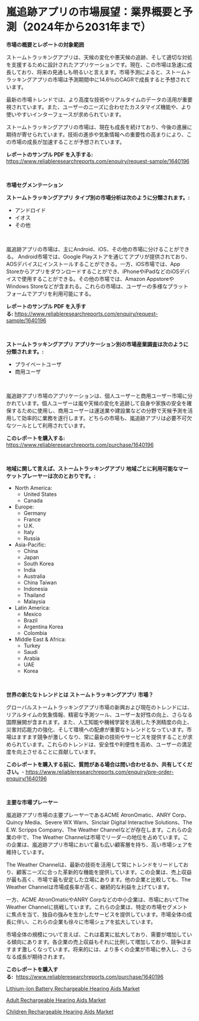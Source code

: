 <p><h1>嵐追跡アプリの市場展望：業界概要と予測（2024年から2031年まで）</h1></p><p><strong>市場の概要とレポートの対象範囲</strong></p>
<p><p>ストームトラッキングアプリは、天候の変化や悪天候の追跡、そして適切な対処を支援するために設計されたアプリケーションです。現在、この市場は急速に成長しており、将来の見通しも明るいと言えます。市場予測によると、ストームトラッキングアプリの市場は予測期間中に14.6％のCAGRで成長すると予想されています。</p><p>最新の市場トレンドでは、より高度な技術やリアルタイムのデータの活用が重要視されています。また、ユーザーのニーズに合わせたカスタマイズ機能や、より使いやすいインターフェースが求められています。</p><p>ストームトラッキングアプリの市場は、現在も成長を続けており、今後の進展に期待が寄せられています。技術の進歩や気象情報への重要性の高まりにより、この市場の成長が加速することが予想されています。</p></p>
<p><strong>レポートのサンプル PDF を入手する:</strong> <a href="https://www.reliableresearchreports.com/enquiry/request-sample/1640196">https://www.reliableresearchreports.com/enquiry/request-sample/1640196</a></p>
<p>&nbsp;</p>
<p><strong>市場セグメンテーション</strong></p>
<p><strong>ストームトラッキングアプリ タイプ別の市場分析は次のように分類されます。:</strong></p>
<p><ul><li>アンドロイド</li><li>イオス</li><li>その他</li></ul></p>
<p>&nbsp;</p>
<p><p>嵐追跡アプリの市場は、主にAndroid、iOS、その他の市場に分けることができる。 Android市場では、Google Playストアを通じてアプリが提供されており、AOSデバイスにインストールすることができる。一方、iOS市場では、App Storeからアプリをダウンロードすることができ、iPhoneやiPadなどのiOSデバイスで使用することができる。その他の市場では、Amazon AppstoreやWindows Storeなどが含まれる。これらの市場は、ユーザーの多様なプラットフォームでアプリを利用可能にする。</p></p>
<p><strong>レポートのサンプル PDF を入手する:</strong>&nbsp;<a href="https://www.reliableresearchreports.com/enquiry/request-sample/1640196">https://www.reliableresearchreports.com/enquiry/request-sample/1640196</a></p>
<p>&nbsp;</p>
<p><strong> ストームトラッキングアプリ アプリケーション別の市場産業調査は次のように分類されます。:</strong></p>
<p><ul><li>プライベートユーザ</li><li>商用ユーザ</li></ul></p>
<p>&nbsp;</p>
<p><p>嵐追跡アプリ市場のアプリケーションは、個人ユーザーと商用ユーザー市場に分かれています。個人ユーザーは嵐や天候の変化を追跡して自身や家族の安全を確保するために使用し、商用ユーザーは運送業や建設業などの分野で天候予測を活用して効率的に業務を遂行します。どちらの市場も、嵐追跡アプリは必要不可欠なツールとして利用されています。</p></p>
<p><strong>このレポートを購入する:</strong>&nbsp; <a href="https://www.reliableresearchreports.com/purchase/1640196">https://www.reliableresearchreports.com/purchase/1640196</a></p>
<p>&nbsp;</p>
<p><strong>地域に関して言えば、ストームトラッキングアプリ 地域ごとに利用可能なマーケットプレーヤーは次のとおりです。:</strong></p>
<p><ul>
    <li>
        North America:
        <ul>
            <li>United States</li>
            <li>Canada</li>
        </ul>
    </li>
    <li>
        Europe:
        <ul>
            <li>Germany</li>
            <li>France</li>
            <li>U.K.</li>
            <li>Italy</li>
            <li>Russia</li>
        </ul>
    </li>
    <li>
        Asia-Pacific:
        <ul>
            <li>China</li>
            <li>Japan</li>
            <li>South Korea</li>
            <li>India</li>
            <li>Australia</li>
            <li>China Taiwan</li>
            <li>Indonesia</li>
            <li>Thailand</li>
            <li>Malaysia</li>
        </ul>
    </li>
    <li>
        Latin America:
        <ul>
            <li>Mexico</li>
            <li>Brazil</li>
            <li>Argentina Korea</li>
            <li>Colombia</li>
        </ul>
    </li>
    <li>
        Middle East & Africa:
        <ul>
            <li>Turkey</li>
            <li>Saudi</li>
            <li>Arabia</li>
            <li>UAE</li>
            <li>Korea</li>
        </ul>
    </li>
    </ul></p>
<p>&nbsp;</p>
<p><strong>世界の新たなトレンドとは ストームトラッキングアプリ 市場？</strong></p>
<p><p>グローバルストームトラッキングアプリ市場の新興および現在のトレンドには、リアルタイムの気象情報、精密な予測ツール、ユーザー友好性の向上、さらなる国際展開が含まれます。また、人工知能や機械学習を活用した予測精度の向上、災害対応能力の強化、そして環境への配慮が重要なトレンドとなっています。市場はますます競争が激しくなり、常に最新の技術やサービスを提供することが求められています。これらのトレンドは、安全性や利便性を高め、ユーザーの満足度を向上させることに貢献しています。</p></p>
<p><strong>このレポートを購入する前に、質問がある場合は問い合わせるか、共有してください。</strong>- <a href="https://www.reliableresearchreports.com/enquiry/pre-order-enquiry/1640196">https://www.reliableresearchreports.com/enquiry/pre-order-enquiry/1640196</a></p>
<p>&nbsp;</p>
<p><strong>主要な市場プレーヤー</strong></p>
<p><p>嵐追跡アプリ市場の主要プレーヤーであるACME AtronOmatic、ANRY Corp、Quincy Media、Severe WX Warn、Sinclair Digital Interactive Solutions、The E.W. Scripps Company、The Weather Channelなどが存在します。これらの企業の中で、The Weather Channelは市場でリーダーの地位を占めています。この企業は、嵐追跡アプリ市場において最も広い顧客層を持ち、高い市場シェアを維持しています。</p><p>The Weather Channelは、最新の技術を活用して常にトレンドをリードしており、顧客ニーズに合った革新的な機能を提供しています。この企業は、売上収益が最も高く、市場で最も安定した立場にあります。他の企業と比較しても、The Weather Channelは市場成長率が高く、継続的な利益を上げています。</p><p>一方、ACME AtronOmaticやANRY Corpなどの中小企業は、市場においてThe Weather Channelに挑戦しています。これらの企業は、特定の市場セグメントに焦点を当て、独自の強みを生かしたサービスを提供しています。市場全体の成長に伴い、これらの企業も徐々に市場シェアを拡大しています。</p><p>市場全体の規模について言えば、これは着実に拡大しており、需要が増加している傾向にあります。各企業の売上収益もそれに比例して増加しており、競争はますます激しくなっています。将来的には、より多くの企業が市場に参入し、さらなる成長が期待されます。</p></p>
<p><strong>このレポートを購入する:</strong>&nbsp;&nbsp;<a href="https://www.reliableresearchreports.com/purchase/1640196">https://www.reliableresearchreports.com/purchase/1640196</a></p>
<p><p><a href="https://github.com/irfadac/Market-Research-Report-List-2/blob/main/lithium-ion-battery-rechargeable-hearing-aids-market.md">Lithium-Ion Battery Rechargeable Hearing Aids Market</a></p><p><a href="https://github.com/ashepherd82/Market-Research-Report-List-3/blob/main/adult-rechargeable-hearing-aids-market.md">Adult Rechargeable Hearing Aids Market</a></p><p><a href="https://github.com/okotobwrhuteie/Market-Research-Report-List-1/blob/main/children-rechargeable-hearing-aids-market.md">Children Rechargeable Hearing Aids Market</a></p></p>
